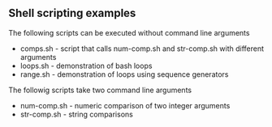 ## Shell scripting examples

The following scripts can be executed without command line arguments

+ comps.sh - script that calls num-comp.sh and str-comp.sh with different arguments
+ loops.sh - demonstration of bash loops
+ range.sh - demonstration of loops using sequence generators

The followig scripts take two command line arguments

+ num-comp.sh - numeric comparison of two integer arguments
+ str-comp.sh - string comparisons
